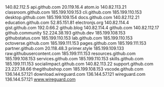 140.82.112.5 api.github.com
20.119.16.4 atom.io
140.82.113.21 classroom.github.com
185.199.109.153 cli.github.com
185.199.110.153 desktop.github.com
185.199.109.154 docs.github.com
140.82.112.21 education.github.com
52.85.151.81 electronjs.org
140.82.114.4 gist.github.com
192.0.66.2 github.blog
140.82.114.4 github.com
140.82.112.17 github.community
52.224.38.193 github.dev
185.199.108.153 githubstatus.com
185.199.110.153 lab.github.com
185.199.110.153 octoverse.github.com
185.199.111.153 pages.github.com
185.199.111.153 partner.github.com
20.118.48.3 primer.style
185.199.109.133 raw.githubusercontent.com
185.199.111.153 resources.github.com
185.199.108.153 services.github.com
185.199.110.153 skills.github.com
185.199.111.153 socialimpact.github.com
140.82.113.22 support.github.com
23.227.38.66 thegithubshop.com
185.199.108.153 vscode.github.com
136.144.57.121 download.wireguard.com
136.144.57.121 wireguard.com
136.144.57.121 www.wireguard.com
